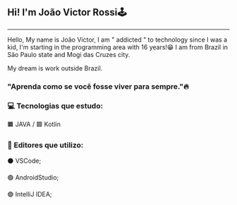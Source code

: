 ## Hi! I'm João Victor Rossi🕹️
---
Hello, My name is João Victor, I am " addicted " to technology since I was a kid, I'm starting in the programming area with 16 years!😁 I am from Brazil in São Paulo state and Mogi das Cruzes city.

My dream is work outside Brazil.


### "Aprenda como se você fosse viver para sempre."🔥

### 💻 Tecnologias que estudo:

🟧 JAVA / 🟩 Kotlin

### 📎 Editores que utilizo:

⚫ VSCode;

🟢 AndroidStudio;

🟣 IntelliJ IDEA;
